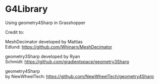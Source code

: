 # G4Library
 Using geometry4Sharp in Grasshopper

Credit to:

MeshDecimator developed by Mattias Edlund: https://github.com/Whinarn/MeshDecimator

geometry3Sharp developed by Ryan Schmidt: https://github.com/gradientspace/geometry3Sharp

geometry4Sharp by NewWheelTech: https://github.com/NewWheelTech/geometry4Sharp
